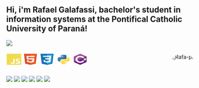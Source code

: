 ## Hi, i'm Rafael Galafassi, bachelor's student in information systems at the Pontifical Catholic University of Paraná!

<picture>
<source 
  srcset="https://github-readme-stats.vercel.app/api?username=tagliassi&show_icons=true&theme=gotham"
  media="(prefers-color-scheme: dark)"
/>
<source
  srcset="https://github-readme-stats.vercel.app/api?username=anuraghazra&show_icons=true"
  media="(prefers-color-scheme: light), (prefers-color-scheme: no-preference)"
/>
<img src="https://github-readme-stats.vercel.app/api?username=anuraghazra&show_icons=true" />
</picture>


<div style="display: inline_block"><br>
  <img align="center" alt="Rafa-Js" height="30" width="40" src="https://raw.githubusercontent.com/devicons/devicon/master/icons/javascript/javascript-plain.svg">
  <img align="center" alt="Rafa-HTML" height="30" width="40" src="https://raw.githubusercontent.com/devicons/devicon/master/icons/html5/html5-original.svg">
  <img align="center" alt="Rafa-CSS" height="30" width="40" src="https://raw.githubusercontent.com/devicons/devicon/master/icons/css3/css3-original.svg">
  <img align="center" alt="Rafa-Python" height="30" width="40" src="https://raw.githubusercontent.com/devicons/devicon/master/icons/python/python-original.svg">
  <img align="center" alt="Rafa-Csharp" height="30" width="40" src="https://raw.githubusercontent.com/devicons/devicon/master/icons/csharp/csharp-original.svg">
  <img align="right" alt="Rafa-pic" height="150" style="border-radius:50px;" src="https://lh3.googleusercontent.com/oUmddRI73NpjDdGUquyxWQiFzf94YfBTXFpBgqPO3owJWD1BqOEJBwGVwyjuCrfcn5wGoolVaNOlZXwyXQ1UzM90V4fyWTxngmem4xPF5ZqJjc2Dli4c0KWn41mLXRLwmd1jEeceic4imaP8arNiJq6jyHV_hO5gyFTnxK_ODg2prnP_koDL5f7emJeT4iDLzrKxvsgViqsDZfd5S_1Zt6ODbCcqOVaAzoK8wK-OWE25n7jV7k91P3ZOdfTKEd84CZ5Zr8BsaaRpJ2byT1ye78qaI8tVxj8zaqQu3cNyIUD9N1kmJ2lxuHg2tnYZQHSwlEdincMazxDLoW_z5nLvhIf-A6sohkkvGO1xdgFJaweZAng--LqoxEFgBdPVt9LLQjhYk27jSTlUkybrsP0rRp4GOUnmoW_X63fNYyjtNLKz6ICeA5gJDU12eYfy7eMk8-ii0rduXAzorD3dSMyatk7GPvjQlaG5LXcFOxSVkoICmdEr4Si61KJiP0Q7o_tjYq-G14haECkPwNuTE833RrPbhIYhLs3n0vjOzlnx63aq9p1JwagzEqbjDiCDEhdDJia12TCpnko84eVZcV5DWL-gEkQN95V7WkwHDakXHawzqpbIYEhZ4MnUqiGKo_t0uP7jDATaLdffkOPdoumlyom-RkAE57vRAyZUztPX9E4xdDrWMVH3P5-NsGuR53YKss9CuDPsVn1_Ts3tyMsobeB65ufwwovbVkSDsvy46Bxm7voR61pISkO5CWdt9oXJFYsW9UPskgNJVUeTuM5_y-T9nm88QRdtGSxKIKIlzYPeu8aoc2UlhmMTPmmUz26E73-AMa7R-SFs2LjPFc67jjVmhlGJR4zTw481u1z8ijmslsexaGpTwYZ8aqjauRrFmEXVhhG-1TqmM8s2GbM9NC1kFxU5WOo59_g8SATptQNGp0Isbw=s795-no?authuser=0">
</div>
  
  ##
 
<div> 
  <a href="https://www.youtube.com/channel/UCu6jNNskoPVlbkEQ7Zc3xlA" target="_blank"><img src="https://img.shields.io/badge/YouTube-FF0000?style=for-the-badge&logo=youtube&logoColor=white" target="_blank"></a>
  <a href="https://www.instagram.com/rafael_galafassi/" target="_blank"><img src="https://img.shields.io/badge/-Instagram-%23E4405F?style=for-the-badge&logo=instagram&logoColor=white" target="_blank"></a>
 	<a href="https://www.twitch.tv/tagliassi" target="_blank"><img src="https://img.shields.io/badge/Twitch-9146FF?style=for-the-badge&logo=twitch&logoColor=white" target="_blank"></a>
 <a href="https://discord.com/446101315924525056" target="_blank"><img src="https://img.shields.io/badge/Discord-7289DA?style=for-the-badge&logo=discord&logoColor=white" target="_blank"></a> 
  <a href = "mailto:rafael.galafassi2005@gmail.com"><img src="https://img.shields.io/badge/-Gmail-%23333?style=for-the-badge&logo=gmail&logoColor=white" target="_blank"></a>
  <a href="https://www.linkedin.com/in/rafael-tagliaferro-0a639b217/" target="_blank"><img src="https://img.shields.io/badge/-LinkedIn-%230077B5?style=for-the-badge&logo=linkedin&logoColor=white" target="_blank"></a> 
  
</div>
